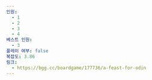 ```yaml
---
인원:
  - 1
  - 2
  - 3
  - 4
베스트 인원:
  - 3
플레이 여부: false
복잡도: 3.86
링크:
  - https://bgg.cc/boardgame/177736/a-feast-for-odin
---
```

